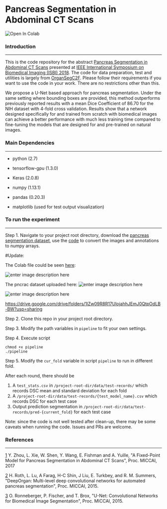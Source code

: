 # Pancreas Segmentation in Abdominal CT Scans

<img src="https://www.tensorflow.org/images/colab_logo_32px.png" alt="Open In Colab" data-canonical-src="https://github.com/So-AI-love/pancreas-seg/blob/master/Pancreas_Segmentation_in_Abdominal_CT_Scans.ipynb">
 
 
### Introduction
---------
This is the code repository for the abstract [Pancreas Segmentation in Abdominal CT Scans](http://perfectroc.com/publication/Yijun_ISBI181page_final.pdf) presented at [IEEE International Symposium on Biomedical Imaging (ISBI) 2018](http://biomedicalimaging.org/2018/). The code for data preparation, test and utilities is largely from [OrganSegC2F](https://github.com/198808xc/OrganSegC2F). Please follow their requirements if you want to use the code in your work. There are no restrictions other than this.

We propose a U-Net based approach for pancreas segmentation. Under the same setting where bounding boxes are provided, this method outperforms previously reported results with a mean Dice Coefficient of 86.70 for the NIH dataset with 4-fold cross validation. Results show that a network designed specifically for and trained from scratch with biomedical images can achieve a better performance with much less training time compared to fine-tuning the models that are designed for and pre-trained on natural images.

### Main Dependencies
----------
- python (2.7)

- tensorflow-gpu (1.3.0)

- Keras (2.0.8)

- numpy (1.13.1)

- pandas (0.20.3)

- matplotlib (used for test output visualization)

### To run the experiment
--------
Step 1. Navigate to your project root directory, download the [pancreas segmentation dataset](https://wiki.cancerimagingarchive.net/display/Public/Pancreas-CT), use the [code](https://github.com/198808xc/OrganSegC2F/tree/master/DATA2NPY) to convert the images and annotations to numpy arrays.

#Update: 

The Colab file could be seen [here](https://github.com/So-AI-love/pancreas-seg/blob/master/Pancreas_Segmentation_in_Abdominal_CT_Scans.ipynb):

![enter image description here][3]


  [3]: https://i.stack.imgur.com/J92qS.png
  
The pncrac dataset uploaded here:
![enter image description here][1]


  [1]: https://i.stack.imgur.com/kDnDd.png
  ![enter image description here][2]


  [2]: https://i.stack.imgur.com/bzwXF.png
https://drive.google.com/drive/folders/1lZw09R8R17UlojahhJEmJ0QtpOdLB-BW?usp=sharing

Step 2. Clone this repo in your project root directory.

Step 3. Modify the path variables in `pipeline` to fit your own settings.

Step 4. Execute script

    chmod +x pipeline
    ./pipeline

Step 5. Modify the `cur_fold` variable in script `pipeline` to run in different fold. 

After each round, there should be 

1. A `test_stats.csv` in `/project-root-dir/data/test-records/` which records DSC mean and standard deviation for each fold
2. A `/project-root-dir/data/test-records/{test_model_name}.csv` which records DSC for each test case
3. Output prediction segmentation in `/project-root-dir/data/test-records/pred-{current_fold}` for each test case

Note: since the code is not well tested after clean-up, there may be some caveats when running the code. Issues and PRs are welcome.

### References
-----------
[1] Y. Zhou, L. Xie, W. Shen, Y. Wang, E. Fishman and A. Yuille, "A Fixed-Point Model for Pancreas Segmentation in Abdominal CT Scans", Proc. MICCAI, 2017

[2] H. Roth, L. Lu, A Farag, H-C Shin, J Liu, E. Turkbey, and R. M. Summers, "DeepOrgan: Multi-level deep convolutional networks for automated pancreas segmentation", Proc. MICCAI, 2015.

[3] O. Ronneberger, P. Fischer, and T. Brox, "U-Net: Convolutional Networks for Biomedical Image Segmentation", Proc. MICCAI, 2015.
